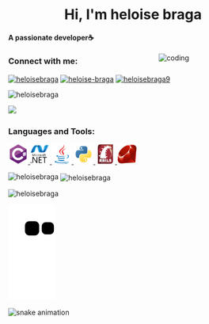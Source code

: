 <h1 align="center"> Hi, I'm heloise braga</h1>
<h4 align="left">A passionate developer☕</h3>

<img align="right" alt="coding" width="200" src="https://github.com/heloisebraga/heloisebraga/assets/77672988/4ceb144e-2c9b-4627-b3d5-3be8f2704eec.gif">


<h3 align="left">Connect with me:</h3>
<p align="left">
<a href="https://linkedin.com/in/heloisebraga" target="blank"><img align="center" src="https://raw.githubusercontent.com/rahuldkjain/github-profile-readme-generator/master/src/images/icons/Social/linked-in-alt.svg" alt="heloisebraga" height="30" width="40" /></a>
<a href="https://stackoverflow.com/users/heloise-braga" target="blank"><img align="center" src="https://raw.githubusercontent.com/rahuldkjain/github-profile-readme-generator/master/src/images/icons/Social/stack-overflow.svg" alt="heloise-braga" height="30" width="40" /></a>
<a href="https://www.hackerrank.com/heloisebraga9" target="blank"><img align="center" src="https://raw.githubusercontent.com/rahuldkjain/github-profile-readme-generator/master/src/images/icons/Social/hackerrank.svg" alt="heloisebraga9" height="30" width="40" /></a>
</p>

<p align="left"> <img src="https://komarev.com/ghpvc/?username=heloisebraga&label=Profile%20views&color=0e75b6&style=flat" alt="heloisebraga" /> </p>
<img height="50" src="https://raw.githubusercontent.com/innng/innng/master/assets/kyubey.gif"/> 


<h3 align="left">Languages and Tools:</h3>
<p align="left"> <a href="https://www.w3schools.com/cs/" target="_blank" rel="noreferrer"> <img src="https://raw.githubusercontent.com/devicons/devicon/master/icons/csharp/csharp-original.svg" alt="csharp" width="40" height="40"/> </a> <a href="https://dotnet.microsoft.com/" target="_blank" rel="noreferrer"> <img src="https://raw.githubusercontent.com/devicons/devicon/master/icons/dot-net/dot-net-original-wordmark.svg" alt="dotnet" width="40" height="40"/> </a> <a href="https://www.java.com" target="_blank" rel="noreferrer"> <img src="https://raw.githubusercontent.com/devicons/devicon/master/icons/java/java-original.svg" alt="java" width="40" height="40"/> </a> <a href="https://www.python.org" target="_blank" rel="noreferrer"> <img src="https://raw.githubusercontent.com/devicons/devicon/master/icons/python/python-original.svg" alt="python" width="40" height="40"/> </a> <a href="https://rubyonrails.org" target="_blank" rel="noreferrer"> <img src="https://raw.githubusercontent.com/devicons/devicon/master/icons/rails/rails-original-wordmark.svg" alt="rails" width="40" height="40"/> </a> <a href="https://www.ruby-lang.org/en/" target="_blank" rel="noreferrer"> <img src="https://raw.githubusercontent.com/devicons/devicon/master/icons/ruby/ruby-original.svg" alt="ruby" width="40" height="40"/> </a> </p>

<p><img align="left" src="https://github-readme-stats.vercel.app/api/top-langs?username=heloisebraga&show_icons=true&theme=radical&locale=en&layout=compact" alt="heloisebraga" /></p>

<p>&nbsp;<img align="center" src="https://github-readme-stats.vercel.app/api?username=heloisebraga&show_icons=true&theme=radical&locale=en" alt="heloisebraga" /></p>

<p><img align="center" src="https://github-readme-streak-stats.herokuapp.com/?user=heloisebraga&theme=radical" alt="heloisebraga" /></p>

 ![Snake animation](https://github.com/rafaballerini/rafaballerini/blob/output/github-contribution-grid-snake.svg)

![snake animation](https://github.com/<heloisebraga>/<heloisebraga>/blob/output/github-contribution-grid-snake2.svg)

